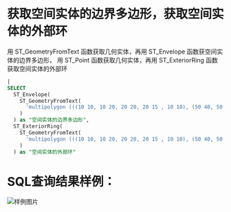 # 获取空间实体的边界多边形，获取空间实体的外部环

用 ST_GeometryFromText 函数获取几何实体，再用 ST_Envelope 函数获空间实体的边界多边形，
用 ST_Point 函数获取几何实体，再用 ST_ExteriorRing 函数获取空间实体的外部环

```SQL
|
SELECT
  ST_Envelope(
    ST_GeometryFromText(
      'multipolygon (((10 10, 10 20, 20 20, 20 15 , 10 10), (50 40, 50 50, 60 50, 60 40, 50 40)))'
    )
  ) as "空间实体的边界多边形",
  ST_ExteriorRing(
    ST_GeometryFromText(
      'multipolygon (((10 10, 10 20, 20 20, 20 15 , 10 10), (50 40, 50 50, 60 50, 60 40, 50 40)))'
    )
  ) as "空间实体的外部环"
```

# SQL查询结果样例：

![样例图片](https://img.alicdn.com/tfs/TB1lS5dgRBh1e4jSZFhXXcC9VXa-667-409.png)